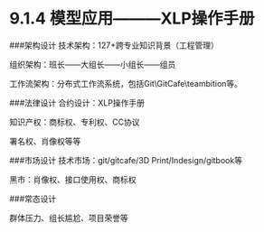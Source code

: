 # 9.1.4 模型应用———XLP操作手册
###架构设计
技术架构：127+跨专业知识背景（工程管理）

组织架构：班长——大组长——小组长——组员

工作流架构：分布式工作流系统，包括Git\GitCafe\teambition等。

###法律设计
合约设计：XLP操作手册

知识产权：商标权、专利权、CC协议

署名权、肖像权等等

###市场设计
技术市场：git/gitcafe/3D Print/Indesign/gitbook等

黑市：肖像权、接口使用权、商标权


###常态设计

群体压力、组长尴尬、项目荣誉等


